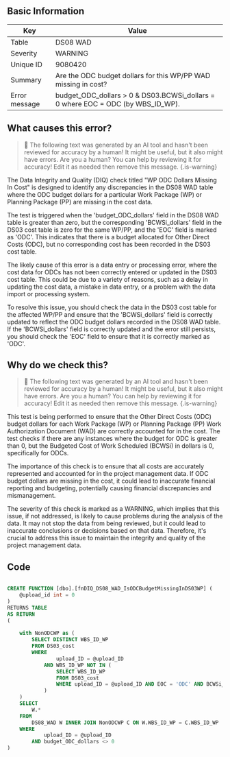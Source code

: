 ## Basic Information
| Key         | Value          |
|-------------|----------------|
| Table       | DS08 WAD |
| Severity    | WARNING |
| Unique ID   | 9080420   |
| Summary     | Are the ODC budget dollars for this WP/PP WAD missing in cost? |
| Error message | budget_ODC_dollars > 0 & DS03.BCWSi_dollars = 0 where EOC = ODC (by WBS_ID_WP). |

## What causes this error?

> :robot: The following text was generated by an AI tool and hasn't been reviewed for accuracy by a human! It might be useful, but it also might have errors. Are you a human? You can help by reviewing it for accuracy! Edit it as needed then remove this message.
{.is-warning}

The Data Integrity and Quality (DIQ) check titled "WP ODC Dollars Missing In Cost" is designed to identify any discrepancies in the DS08 WAD table where the ODC budget dollars for a particular Work Package (WP) or Planning Package (PP) are missing in the cost data.

The test is triggered when the 'budget_ODC_dollars' field in the DS08 WAD table is greater than zero, but the corresponding 'BCWSi_dollars' field in the DS03 cost table is zero for the same WP/PP, and the 'EOC' field is marked as 'ODC'. This indicates that there is a budget allocated for Other Direct Costs (ODC), but no corresponding cost has been recorded in the DS03 cost table.

The likely cause of this error is a data entry or processing error, where the cost data for ODCs has not been correctly entered or updated in the DS03 cost table. This could be due to a variety of reasons, such as a delay in updating the cost data, a mistake in data entry, or a problem with the data import or processing system.

To resolve this issue, you should check the data in the DS03 cost table for the affected WP/PP and ensure that the 'BCWSi_dollars' field is correctly updated to reflect the ODC budget dollars recorded in the DS08 WAD table. If the 'BCWSi_dollars' field is correctly updated and the error still persists, you should check the 'EOC' field to ensure that it is correctly marked as 'ODC'.
## Why do we check this?

> :robot: The following text was generated by an AI tool and hasn't been reviewed for accuracy by a human! It might be useful, but it also might have errors. Are you a human? You can help by reviewing it for accuracy! Edit it as needed then remove this message.
{.is-warning}

This test is being performed to ensure that the Other Direct Costs (ODC) budget dollars for each Work Package (WP) or Planning Package (PP) Work Authorization Document (WAD) are correctly accounted for in the cost. The test checks if there are any instances where the budget for ODC is greater than 0, but the Budgeted Cost of Work Scheduled (BCWSi) in dollars is 0, specifically for ODCs. 

The importance of this check is to ensure that all costs are accurately represented and accounted for in the project management data. If ODC budget dollars are missing in the cost, it could lead to inaccurate financial reporting and budgeting, potentially causing financial discrepancies and mismanagement. 

The severity of this check is marked as a WARNING, which implies that this issue, if not addressed, is likely to cause problems during the analysis of the data. It may not stop the data from being reviewed, but it could lead to inaccurate conclusions or decisions based on that data. Therefore, it's crucial to address this issue to maintain the integrity and quality of the project management data.
## Code

```sql

CREATE FUNCTION [dbo].[fnDIQ_DS08_WAD_IsODCBudgetMissingInDS03WP] (
	@upload_id int = 0
)
RETURNS TABLE
AS RETURN
(
	
	with NonODCWP as (
		SELECT DISTINCT WBS_ID_WP
		FROM DS03_cost
		WHERE 
				upload_ID = @upload_ID 
			AND WBS_ID_WP NOT IN (
				SELECT WBS_ID_WP
				FROM DS03_cost
				WHERE upload_ID = @upload_ID AND EOC = 'ODC' AND BCWSi_dollars <> 0
			)
	)
	SELECT 
		W.*
	FROM
		DS08_WAD W INNER JOIN NonODCWP C ON W.WBS_ID_WP = C.WBS_ID_WP
	WHERE
			upload_ID = @upload_ID  
		AND budget_ODC_dollars <> 0
)
```
